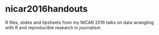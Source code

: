 # nicar2016handouts
R files, slides and tipsheets from my NICAR 2016 talks on data wrangling with R and reproducible research in journalism
